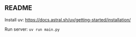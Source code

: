 ## README

Install uv: https://docs.astral.sh/uv/getting-started/installation/


Run server: `uv run main.py`
